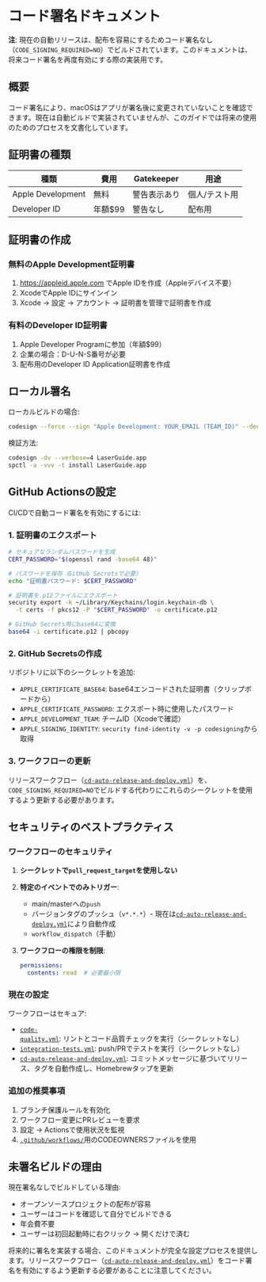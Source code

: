 # コード署名ドキュメント

**注**: 現在の自動リリースは、配布を容易にするためコード署名なし（`CODE_SIGNING_REQUIRED=NO`）でビルドされています。このドキュメントは、将来コード署名を再度有効にする際の実装用です。

## 概要

コード署名により、macOSはアプリが署名後に変更されていないことを確認できます。現在は自動ビルドで実装されていませんが、このガイドでは将来の使用のためのプロセスを文書化しています。

## 証明書の種類

| 種類 | 費用 | Gatekeeper | 用途 |
|------|------|------------|----------|
| Apple Development | 無料 | 警告表示あり | 個人/テスト用 |
| Developer ID | 年額$99 | 警告なし | 配布用 |

## 証明書の作成

### 無料のApple Development証明書

1. https://appleid.apple.com でApple IDを作成（Appleデバイス不要）
2. XcodeでApple IDにサインイン
3. Xcode → 設定 → アカウント → 証明書を管理で証明書を作成

### 有料のDeveloper ID証明書

1. Apple Developer Programに参加（年額$99）
2. 企業の場合：D-U-N-S番号が必要
3. 配布用のDeveloper ID Application証明書を作成

## ローカル署名

ローカルビルドの場合:
```bash
codesign --force --sign "Apple Development: YOUR_EMAIL (TEAM_ID)" --deep LaserGuide.app
```

検証方法:
```bash
codesign -dv --verbose=4 LaserGuide.app
spctl -a -vvv -t install LaserGuide.app
```

## GitHub Actionsの設定

CI/CDで自動コード署名を有効にするには:

### 1. 証明書のエクスポート

```bash
# セキュアなランダムパスワードを生成
CERT_PASSWORD="$(openssl rand -base64 48)"

# パスワードを保存（GitHub Secretsで必要）
echo "証明書パスワード: $CERT_PASSWORD"

# 証明書を.p12ファイルにエクスポート
security export -k ~/Library/Keychains/login.keychain-db \
  -t certs -f pkcs12 -P "$CERT_PASSWORD" -o certificate.p12

# GitHub Secrets用にbase64に変換
base64 -i certificate.p12 | pbcopy
```

### 2. GitHub Secretsの作成

リポジトリに以下のシークレットを追加:

- `APPLE_CERTIFICATE_BASE64`: base64エンコードされた証明書（クリップボードから）
- `APPLE_CERTIFICATE_PASSWORD`: エクスポート時に使用したパスワード
- `APPLE_DEVELOPMENT_TEAM`: チームID（Xcodeで確認）
- `APPLE_SIGNING_IDENTITY`: `security find-identity -v -p codesigning`から取得

### 3. ワークフローの更新

リリースワークフロー（[`cd-auto-release-and-deploy.yml`](../.github/workflows/cd-auto-release-and-deploy.yml)）を、`CODE_SIGNING_REQUIRED=NO`でビルドする代わりにこれらのシークレットを使用するよう更新する必要があります。

## セキュリティのベストプラクティス

### ワークフローのセキュリティ

1. **シークレットで`pull_request_target`を使用しない**
2. **特定のイベントでのみトリガー**:
   - main/masterへの`push`
   - バージョンタグのプッシュ（`v*.*.*`）- 現在は[`cd-auto-release-and-deploy.yml`](../.github/workflows/cd-auto-release-and-deploy.yml)により自動作成
   - `workflow_dispatch`（手動）

3. **ワークフローの権限を制限**:
   ```yaml
   permissions:
     contents: read  # 必要最小限
   ```

### 現在の設定

ワークフローはセキュア:
- [`code-quality.yml`](../.github/workflows/code-quality.yml): リントとコード品質チェックを実行（シークレットなし）
- [`integration-tests.yml`](../.github/workflows/integration-tests.yml): push/PRでテストを実行（シークレットなし）
- [`cd-auto-release-and-deploy.yml`](../.github/workflows/cd-auto-release-and-deploy.yml): コミットメッセージに基づいてリリース、タグを自動作成し、Homebrewタップを更新

### 追加の推奨事項

1. ブランチ保護ルールを有効化
2. ワークフロー変更にPRレビューを要求
3. 設定 → Actionsで使用状況を監視
4. [`.github/workflows/`](../.github/workflows/)用のCODEOWNERSファイルを使用

## 未署名ビルドの理由

現在署名なしでビルドしている理由:
- オープンソースプロジェクトの配布が容易
- ユーザーはコードを確認して自分でビルドできる
- 年会費不要
- ユーザーは初回起動時に右クリック → 開くだけで済む

将来的に署名を実装する場合、このドキュメントが完全な設定プロセスを提供します。リリースワークフロー（[`cd-auto-release-and-deploy.yml`](../.github/workflows/cd-auto-release-and-deploy.yml)）をコード署名を有効にするよう更新する必要があることに注意してください。